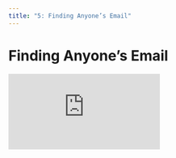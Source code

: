 ```yaml
---
title: "5: Finding Anyone’s Email"
---
```


# Finding Anyone’s Email

<div class='embed-container'><iframe src='https://player.vimeo.com/video/206230199' frameborder='0' webkitAllowFullScreen mozallowfullscreen allowFullScreen></iframe></div>